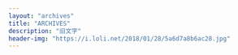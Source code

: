 ```yaml
---
layout: "archives"
title: "ARCHIVES"
description: "旧文字"
header-img: "https://i.loli.net/2018/01/28/5a6d7a8b6ac28.jpg"
---
```


